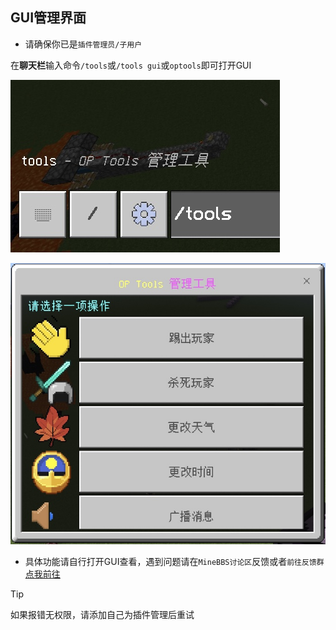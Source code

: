 ## GUI管理界面

- 请确保你已是`插件管理员/子用户`

在**聊天栏**输入命令`/tools`或`/tools gui`或`optools`即可打开GUI

![IMG_0761](../img/IMG_0761.jpg)

![IMG_0760](../img/IMG_0760.jpg)

- 具体功能请自行打开GUI查看，遇到问题请在`MineBBS讨论区`反馈或者`前往反馈群`[点我前往](https://qm.qq.com/cgi-bin/qm/qr?k=jmd_S7-T9UGiVp9eiPyHtuIuEApwVIq5&authKey=6c4npR7mamU4DP72JQKTYQAIz12vhRXHE4/U6GCriqjtiQpaa3Gf6Q+sYricFR9y&noverify=0)

> [!tip]
> 如果报错无权限，请添加自己为插件管理后重试
